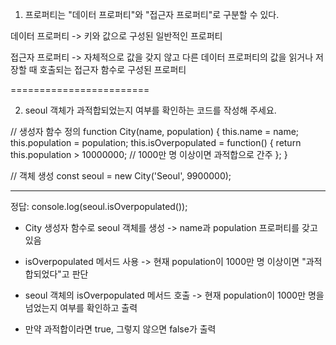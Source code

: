 1. 프로퍼티는 "데이터 프로퍼티"와 "접근자 프로퍼티"로 구분할 수 있다.

데이터 프로퍼티 -> 키와 값으로 구성된 일반적인 프로퍼티

접근자 프로퍼티 -> 자체적으로 값을 갖지 않고 다른 데이터 프로퍼티의 값을 읽거나 저장할 때 호출되는 접근자 함수로 구성된 프로퍼티

========================

2. seoul 객체가 과적합되었는지 여부를 확인하는 코드를 작성해 주세요.

// 생성자 함수 정의
function City(name, population) {
  this.name = name;
  this.population = population;
  this.isOverpopulated = function() {
    return this.population > 10000000; // 1000만 명 이상이면 과적합으로 간주
  };
}

// 객체 생성
const seoul = new City('Seoul', 9900000);

------------------------------

정답: console.log(seoul.isOverpopulated());

- City 생성자 함수로 seoul 객체를 생성 -> name과 population 프로퍼티를 갖고 있음

- isOverpopulated 메서드 사용 -> 현재 population이 1000만 명 이상이면 "과적합되었다"고 판단

- seoul 객체의 isOverpopulated 메서드 호출 -> 현재 population이 1000만 명을 넘었는지 여부를 확인하고 출력

-  만약 과적합이라면 true, 그렇지 않으면 false가 출력